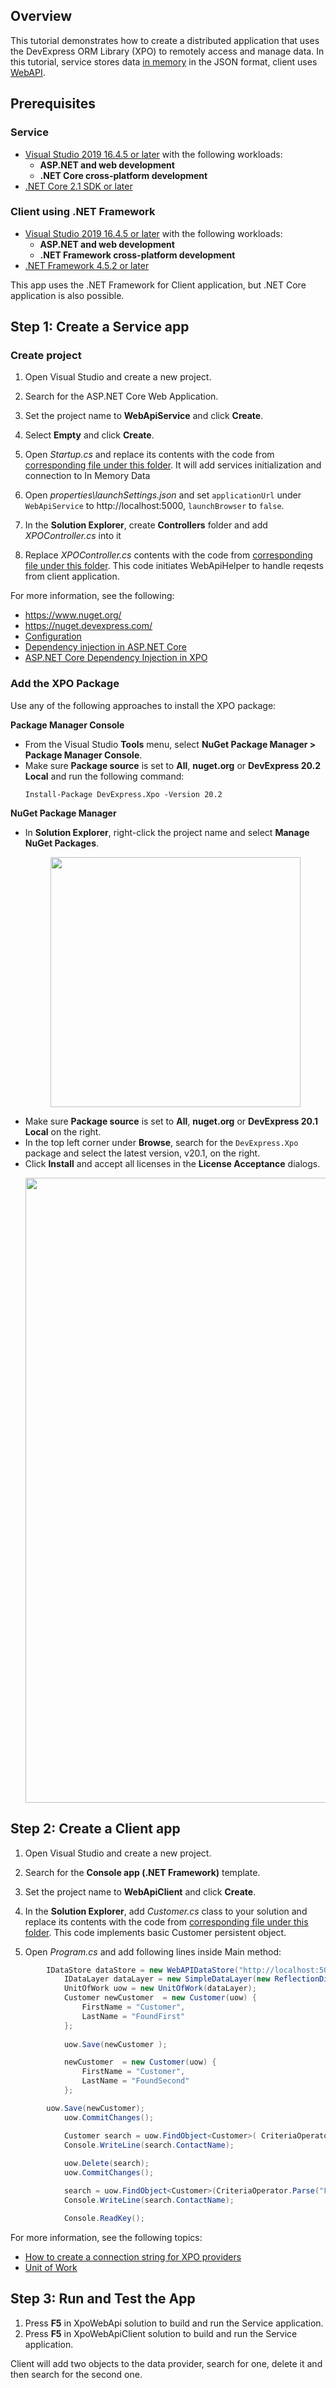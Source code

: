 ## Overview

This tutorial demonstrates how to create a distributed application that uses the DevExpress ORM Library (XPO) to remotely access and manage data. In this tutorial, service stores data [in memory](https://docs.devexpress.com/XPO/DevExpress.Xpo.DB.InMemoryDataStore) in the JSON format, client uses [WebAPI](https://docs.devexpress.com/XPO/DevExpress.Xpo.DB.WebAPIDataStore).


## Prerequisites
### Service
* [Visual Studio 2019 16.4.5 or later](https://visualstudio.com/) with the following workloads:
  * **ASP.NET and web development**
  * **.NET Core cross-platform development**
* [.NET Core 2.1 SDK or later](https://www.microsoft.com/net/download/all)
### Client using .NET Framework
* [Visual Studio 2019 16.4.5 or later](https://visualstudio.com/) with the following workloads:
  * **ASP.NET and web development**
  * **.NET Framework cross-platform development**
* [.NET Framework 4.5.2 or later](https://www.microsoft.com/net/download/all)

This app uses the .NET Framework for Client application, but .NET Core application is also possible.

## Step 1: Create a Service app

   
### Create project

1. Open Visual Studio and create a new project.

2. Search for the ASP.NET Core Web Application.

3. Set the project name to **WebApiService** and click **Create**.

4. Select **Empty** and click **Create**.

5. Open *Startup.cs* and replace its contents with the code from [corresponding file under this folder](https://github.com/Truetotosse/WebApiExample/tree/master/XpoWebApiService). It will add services initialization and connection to In Memory Data

6. Open *properties\launchSettings.json* and set `applicationUrl` under `WebApiService` to http://localhost:5000, `launchBrowser` to `false`. 

7. In the **Solution Explorer**, create **Controllers** folder and add *XPOController.cs* into it

8. Replace *XPOController.cs* contents with the code from [corresponding file under this folder](https://github.com/Truetotosse/WebApiExample/tree/master/XpoWebApiService/Controllers). This code initiates WebApiHelper to handle reqests from client application.
  

For more information, see the following:

  * https://www.nuget.org/
  * https://nuget.devexpress.com/
  * [Configuration](https://docs.microsoft.com/en-us/aspnet/core/fundamentals/configuration/index?view=aspnetcore-3.0)
  * [Dependency injection in ASP.NET Core](https://docs.microsoft.com/en-us/aspnet/core/fundamentals/dependency-injection?view=aspnetcore-3.0)
  * [ASP.NET Core Dependency Injection in XPO](https://www.devexpress.com/Support/Center/Question/Details/T637597/asp-net-core-dependency-injection-in-xpo)

### Add the XPO Package

Use any of the following approaches to install the XPO package:

**Package Manager Console**

  * From the Visual Studio **Tools** menu, select **NuGet Package Manager > Package Manager Console**.
  * Make sure **Package source** is set to **All**, **nuget.org** or **DevExpress 20.2 Local** and run the following command: 
     ```console
    Install-Package DevExpress.Xpo -Version 20.2
    ```

**NuGet Package Manager**

  * In **Solution Explorer**, right-click the project name and select **Manage NuGet Packages**. <p align="center"><img width="400" src="/Tutorials/images/Blazor.ServerSide/2.1.png"></p>
  * Make sure **Package source** is set to **All**, **nuget.org** or **DevExpress 20.1 Local** on the right.
  * In the top left corner under **Browse**, search for the `DevExpress.Xpo` package and select the latest version, v20.1, on the right.
  * Click **Install** and accept all licenses in the **License Acceptance** dialogs. 
    <p align="center">
      <img width="1000" src="/Tutorials/images/Blazor.ServerSide/2.2.png">
    </p>

## Step 2: Create a Client app

1. Open Visual Studio and create a new project.

2. Search for the **Console app (.NET Framework)** template.

3. Set the project name to **WebApiClient** and click **Create**.

4. In the **Solution Explorer**, add *Customer.cs* class to your solution and replace its contents with the code from [corresponding file under this folder](https://github.com/Truetotosse/WebApiExample/tree/master/XpoWebApiClient/XpoWebApiClient). This code implements basic Customer persistent object.

  

6. Open *Program.cs* and add following lines inside Main method:
```csharp
	    IDataStore dataStore = new WebAPIDataStore("http://localhost:5000/");
            IDataLayer dataLayer = new SimpleDataLayer(new ReflectionDictionary(), dataStore);
            UnitOfWork uow = new UnitOfWork(dataLayer);
            Customer newCustomer  = new Customer(uow) {
                FirstName = "Customer",
                LastName = "FoundFirst"
            };
            
            uow.Save(newCustomer );

            newCustomer  = new Customer(uow) {
                FirstName = "Customer",
                LastName = "FoundSecond"
            };

	    uow.Save(newCustomer);
            uow.CommitChanges();

            Customer search = uow.FindObject<Customer>( CriteriaOperator.Parse("FirstName=?", "Customer"));
            Console.WriteLine(search.ContactName);
            
            uow.Delete(search);
            uow.CommitChanges();

            search = uow.FindObject<Customer>(CriteriaOperator.Parse("FirstName=?", "Customer"));
            Console.WriteLine(search.ContactName);

            Console.ReadKey();
  ```

For more information, see the following topics:
  * [How to create a connection string for XPO providers](https://www.devexpress.com/Support/Center/Question/Details/K18445/how-to-create-a-correct-connection-string-for-xpo-providers)  
  * [Unit of Work](https://docs.devexpress.com/XPO/2138/feature-center/connecting-to-a-data-store/unit-of-work)
  




## Step 3: Run and Test the App

1. Press **F5** in XpoWebApi solution to build and run the Service application.
2. Press **F5** in XpoWebApiClient solution to build and run the Service application.

Client will add two objects to the data provider, search for one, delete it and then search for the second one. 
